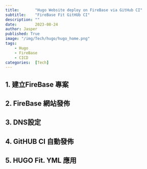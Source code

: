 ```yaml
---
title:       "Hugo Website deploy on FireBase via GitHub CI"
subtitle:    "FireBase Fit GitHUb CI"
description: ""
date:        2023-08-24
author: Jasper
published: True
image: "/img/Tech/hugo/hugo_home.png"
tags:
    - Hugo
    - FireBase
    - CICD
categories:  [Tech]
---
```



## 1. 建立FireBase 專案

## 2. FireBase 網站發佈

## 3. DNS設定 

## 4. GitHUB CI 自動發佈

## 5. HUGO Fit. YML 應用